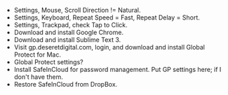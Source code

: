 - Settings, Mouse, Scroll Direction != Natural.
- Settings, Keyboard, Repeat Speed = Fast, Repeat Delay = Short.
- Settings, Trackpad, check Tap to Click.
- Download and install Google Chrome.
- Download and install Sublime Text 3.
- Visit gp.deseretdigital.com, login, and download and install Global Protect for Mac.
- Global Protect settings?
- Install SafeInCloud for password management. Put GP settings here; if I don't have them.
- Restore SafeInCloud from DropBox.

